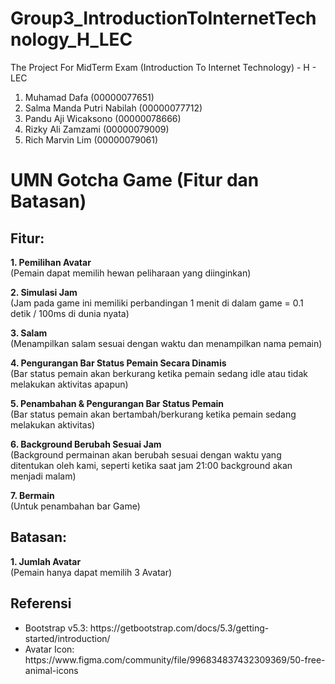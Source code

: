 # Group3_IntroductionToInternetTechnology_H_LEC
The Project For MidTerm Exam (Introduction To Internet Technology) - H - LEC

1. Muhamad Dafa (00000077651)
2. Salma Manda Putri Nabilah (00000077712)
3. Pandu Aji Wicaksono (00000078666)
4. Rizky Ali Zamzami (00000079009)
5. Rich Marvin Lim (00000079061)

<h1>UMN Gotcha Game (Fitur dan Batasan)</h1>

<h2>Fitur:</h2> 
<p><b>1. Pemilihan Avatar</b></br>(Pemain dapat memilih hewan peliharaan yang diinginkan)</p>
<p><b>2. Simulasi Jam</b></br>(Jam pada game ini memiliki perbandingan 1 menit di dalam game = 0.1 detik / 100ms di dunia nyata)</p>
<p><b>3. Salam</b></br>(Menampilkan salam sesuai dengan waktu dan menampilkan nama pemain)</p>
<p><b>4. Pengurangan Bar Status Pemain Secara Dinamis</b></br>(Bar status pemain akan berkurang ketika pemain sedang idle atau tidak melakukan aktivitas apapun)</p>
<p><b>5. Penambahan & Pengurangan Bar Status Pemain</b></br>(Bar status pemain akan bertambah/berkurang ketika pemain sedang melakukan aktivitas)</p>
<p><b>6. Background Berubah Sesuai Jam</b></br>(Background permainan akan berubah sesuai dengan waktu yang ditentukan oleh kami, seperti ketika saat jam 21:00 background akan menjadi malam)</p>
<p><b>7. Bermain</b></br>(Untuk penambahan bar Game)</p>

<h2>Batasan:</h2>
<p><b>1. Jumlah Avatar</b></br>(Pemain hanya dapat memilih 3 Avatar)</p>

<h2>Referensi</h2>
<ul>
  <li>Bootstrap v5.3: https://getbootstrap.com/docs/5.3/getting-started/introduction/</li>
  <li>Avatar Icon: https://www.figma.com/community/file/996834837432309369/50-free-animal-icons</li>
</ul>
